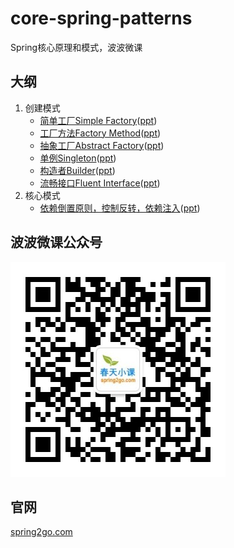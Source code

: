 core-spring-patterns
======

Spring核心原理和模式，波波微课

## 大纲

1. 创建模式
	* [简单工厂Simple Factory](patterns/creation/simple-factory)([ppt](ppts/简单工厂.pdf))
	* [工厂方法Factory Method](patterns/creation/factory-method)([ppt](ppts/工厂方法.pdf))
	* [抽象工厂Abstract Factory](patterns/creation/abstract-factory)([ppt](ppts/抽象工厂.pdf))
	* [单例Singleton](patterns/creation/singleton)([ppt](ppts/单例.pdf))
	* [构造者Builder](patterns/creation/builder)([ppt](ppts/构造者.pdf))
	* [流畅接口Fluent Interface](patterns/builder)([ppt](ppts/流畅接口.pdf))
2. 核心模式
    * [依赖倒置原则，控制反转，依赖注入](patterns/general/dependency-inversion)([ppt](/ppts/DIP+IoC+DI.pdf))


## 波波微课公众号

![公众号](image/qrcode_wechat.jpg)

## 官网

[spring2go.com](http://www.spring2go.com)
